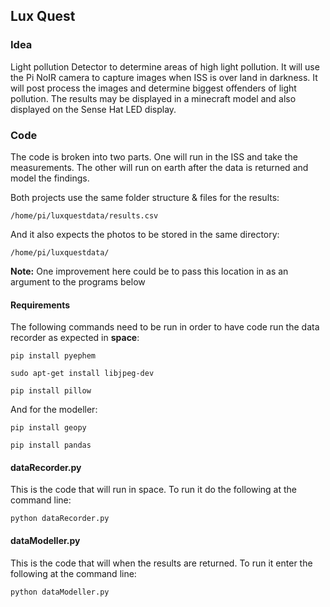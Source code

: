 ## Lux Quest

### Idea

Light pollution Detector to determine areas of high light pollution. 
It will use the Pi NoIR camera to capture images when ISS is over land in darkness. 
It will post process the images and determine biggest offenders of light pollution. 
The results may be displayed in a minecraft model and also displayed on the Sense Hat LED display.

### Code

The code is broken into two parts. One will run in the ISS and take the measurements. 
The other will run on earth after the data is returned and model the findings.

Both projects use the same folder structure & files for the results:

`/home/pi/luxquestdata/results.csv`

And it also expects the photos to be stored in the same directory:

`/home/pi/luxquestdata/`

**Note:** One improvement here could be to pass this location in as an argument to the programs below

#### Requirements

The following commands need to be run in order to have code run the data recorder as expected in **space**:

`pip install pyephem`

`sudo apt-get install libjpeg-dev`

`pip install pillow`

And for the modeller:

`pip install geopy`

`pip install pandas`

#### dataRecorder.py

This is the code that will run in space. To run it do the following at the command line:

`python dataRecorder.py`

#### dataModeller.py

This is the code that will when the results are returned. To run it enter the following at the command line:

`python dataModeller.py`
